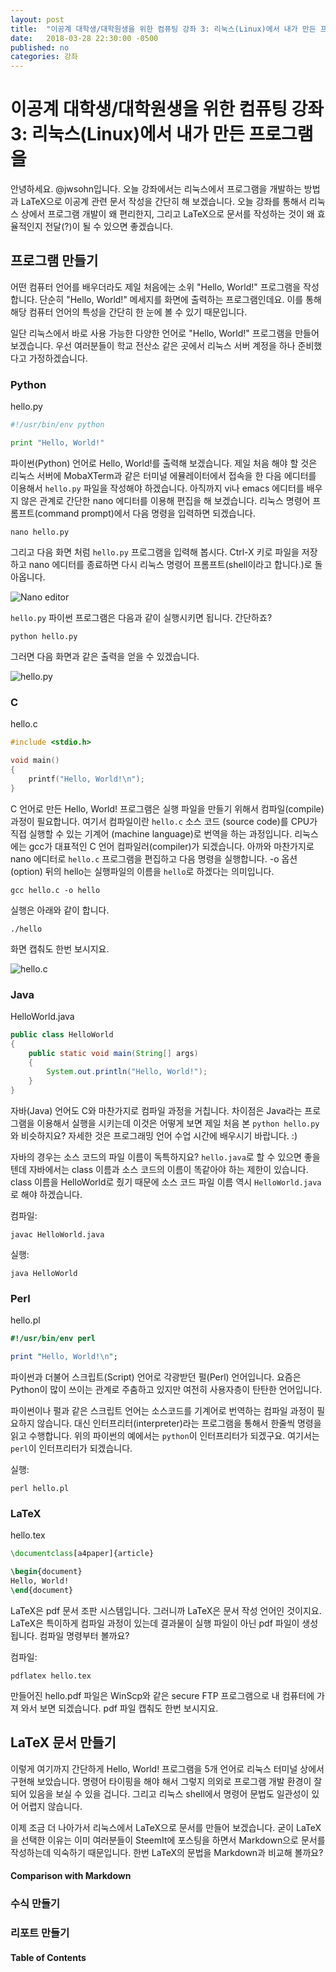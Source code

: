 ```yaml
---
layout: post
title:  "이공계 대학생/대학원생을 위한 컴퓨팅 강좌 3: 리눅스(Linux)에서 내가 만든 프로그램을"
date:   2018-03-28 22:30:00 -0500
published: no
categories: 강좌
---
```


# 이공계 대학생/대학원생을 위한 컴퓨팅 강좌 3: 리눅스(Linux)에서 내가 만든 프로그램을

안녕하세요. @jwsohn입니다. 오늘 강좌에서는 리눅스에서 프로그램을 개발하는
방법과 LaTeX으로 이공계 관련 문서 작성을 간단히 해 보겠습니다. 오늘 강좌를
통해서 리눅스 상에서 프로그램 개발이 왜 편리한지, 그리고 LaTeX으로 문서를
작성하는 것이 왜 효율적인지 전달(?)이 될 수 있으면 좋겠습니다.

## 프로그램 만들기

어떤 컴퓨터 언어를 배우더라도 제일 처음에는 소위 "Hello, World!" 프로그램을
작성합니다. 단순히 "Hello, World!" 메세지를 화면에 출력하는 프로그램인데요.
이를 통해 해당 컴퓨터 언어의 특성을 간단히 한 눈에 볼 수 있기 때문입니다.

일단 리눅스에서 바로 사용 가능한 다양한 언어로 "Hello, World!" 프로그램을
만들어 보겠습니다. 우선 여러분들이 학교 전산소 같은 곳에서 리눅스 서버 계정을
하나 준비했다고 가정하겠습니다. 

### Python
hello.py
```python
#!/usr/bin/env python

print "Hello, World!"
```

파이썬(Python) 언어로 Hello, World!를 출력해 보겠습니다. 제일 처음 해야 할
것은 리눅스 서버에 MobaXTerm과 같은 터미널 에뮬레이터에서 접속을 한 다음
에디터를 이용해서 `hello.py` 파일을 작성해야 하겠습니다. 아직까지 vi나 emacs
에디터를 배우지 않은 관계로 간단한 nano 에디터를 이용해 편집을 해 보겠습니다.
리눅스 명령어 프롬프트(command prompt)에서 다음 명령을 입력하면 되겠습니다.

```
nano hello.py
```
그리고 다음 화면 처럼 `hello.py` 프로그램을 입력해 봅시다. Ctrl-X 키로 파일을
저장하고 nano 에디터를 종료하면 다시 리눅스 명령어 프롬프트(shell이라고
합니다.)로 돌아옵니다.

![Nano editor](/assets/2018-04-02-computing-for-scieng-students-03/nano-hello-py.png)

`hello.py` 파이썬 프로그램은 다음과 같이 실행시키면 됩니다. 간단하죠?
```
python hello.py
```
그러면 다음 화면과 같은 출력을 얻을 수 있겠습니다.

![hello.py](/assets/2018-04-02-computing-for-scieng-students-03/python-hello-py.png)

### C
hello.c
```c
#include <stdio.h>

void main()
{
    printf("Hello, World!\n");
}
```

C 언어로 만든 Hello, World! 프로그램은 실행 파일을 만들기 위해서
컴파일(compile) 과정이 필요합니다. 여기서 컴파일이란 `hello.c` 소스 코드
(source code)를 CPU가 직접 실행할 수 있는 기계어 (machine language)로 번역을
하는 과정입니다.  리눅스에는 gcc가 대표적인 C 언어 컴파일러(compiler)가
되겠습니다.  아까와 마찬가지로 nano 에디터로 `hello.c` 프로그램을 편집하고
다음 명령을 실행합니다.  -o 옵션(option) 뒤의 hello는 실행파일의 이름을
`hello`로 하겠다는 의미입니다.

```
gcc hello.c -o hello
```
실행은 아래와 같이 합니다.
```
./hello
```
화면 캡춰도 한번 보시지요.

![hello.c](/assets/2018-04-02-computing-for-scieng-students-03/gcc-hello-c.png)

### Java
HelloWorld.java
```java
public class HelloWorld
{
    public static void main(String[] args)
    {
        System.out.println("Hello, World!");
    }
}
```

자바(Java) 언어도 C와 마찬가지로 컴파일 과정을 거칩니다. 차이점은 Java라는 
프로그램을 이용해서 실행을 시키는데 이것은 어떻게 보면 제일 처음 본
`python hello.py`와 비슷하지요? 자세한 것은 프로그래밍 언어 수업 시간에
배우시기 바랍니다. :)
 
자바의 경우는 소스 코드의 파일 이름이 독특하지요? `hello.java`로 할 수 있으면
좋을 텐데 자바에서는 class 이름과 소스 코드의 이름이 똑같아야 하는 제한이
있습니다. class 이름을 HelloWorld로 줬기 때문에 소스 코드 파일 이름 역시
`HelloWorld.java`로 해야 하겠습니다.

컴파일:
```
javac HelloWorld.java
```

실행:
```
java HelloWorld
```

### Perl
hello.pl
```perl
#!/usr/bin/env perl

print "Hello, World!\n";
```

파이썬과 더불어 스크립트(Script) 언어로 각광받던 펄(Perl) 언어입니다. 요즘은
Python이 많이 쓰이는 관계로 주춤하고 있지만 여전히 사용자층이 탄탄한
언어입니다. 

파이썬이나 펄과 같은 스크립트 언어는 소스코드를 기계어로 번역하는 컴파일 과정이
필요하지 않습니다. 대신 인터프리터(interpreter)라는 프로그램을 통해서 
한줄씩 명령을 읽고 수행합니다. 위의 파이썬의 예에서는 `python`이 인터프리터가
되겠구요. 여기서는 `perl`이 인터프리터가 되겠습니다.

실행:
```
perl hello.pl
```

### LaTeX
hello.tex
```latex
\documentclass[a4paper]{article}

\begin{document}
Hello, World!
\end{document}
```

LaTeX은 pdf 문서 조판 시스템입니다. 그러니까 LaTeX은 문서 작성 언어인
것이지요.  LaTeX은 특이하게 컴파일 과정이 있는데 결과물이 실행 파일이 아닌 pdf
파일이 생성됩니다. 컴파일 명령부터 볼까요?

컴파일:
```
pdflatex hello.tex
```

만들어진 hello.pdf 파일은 WinScp와 같은 secure FTP 프로그램으로 내 컴퓨터에
가져 와서 보면 되겠습니다. pdf 파일 캡춰도 한번 보시지요.


## LaTeX 문서 만들기

이렇게 여기까지 간단하게 Hello, World! 프로그램을 5개 언어로 리눅스 터미널
상에서 구현해 보았습니다. 명령어 타이핑을 해야 해서 그렇지 의외로 프로그램
개발 환경이 잘 되어 있음을 보실 수 있을 겁니다. 그리고 리눅스 shell에서 명령어
문법도 일관성이 있어 어렵지 않습니다.

이제 조금 더 나아가서 리눅스에서 LaTeX으로 문서를 만들어 보겠습니다. 굳이 
LaTeX을 선택한 이유는 이미 여러분들이 SteemIt에 포스팅을 하면서 Markdown으로
문서를 작성하는데 익숙하기 때문입니다. 한번 LaTeX의 문법을 Markdown과 비교해
볼까요?

#### Comparison with Markdown

### 수식 만들기

### 리포트 만들기 


#### Table of Contents 


